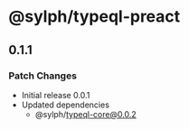 # @sylph/typeql-preact

## 0.1.1

### Patch Changes

- Initial release 0.0.1
- Updated dependencies
  - @sylph/typeql-core@0.0.2
